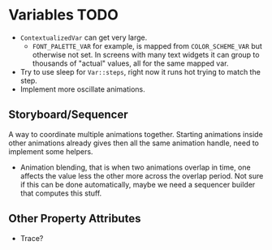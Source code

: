 # Variables TODO

* `ContextualizedVar` can get very large.
    - `FONT_PALETTE_VAR` for example, is mapped from `COLOR_SCHEME_VAR` but otherwise not set.
       In screens with many text widgets it can group to thousands of "actual" values, all for
       the same mapped var.
* Try to use sleep for `Var::steps`, right now it runs hot trying to match the step.
* Implement more oscillate animations.

## Storyboard/Sequencer

A way to coordinate multiple animations together. Starting animations inside other animations already gives then all the same animation handle, need to implement some helpers.

* Animation blending, that is when two animations overlap in time, one affects the value less the other more across the
 overlap period. Not sure if this can be done automatically, maybe we need a sequencer builder that computes this stuff.

## Other Property Attributes

* Trace?